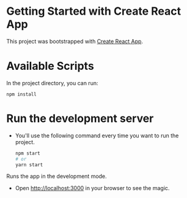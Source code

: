 # Getting Started with Create React App

This project was bootstrapped with [Create React App](https://github.com/facebook/create-react-app).

# Available Scripts

In the project directory, you can run:

```
npm install 
```
# Run the development server

- You'll use the following command every time you want to run the project.

  ```bash
  npm start
  # or
  yarn start
  ```
Runs the app in the development mode.
- Open [http://localhost:3000](http://localhost:3000) in your browser to see the magic.